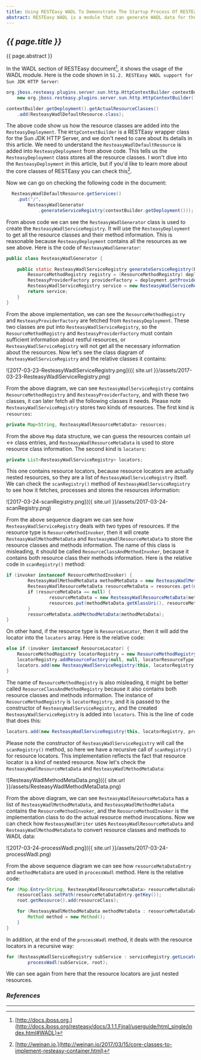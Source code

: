 ```yaml
---
title: Using RESTEasy WADL To Demonstrate The Startup Process Of RESTEasy Container
abstract: RESTEasy WADL is a module that can generate WADL data for the restful resources. It needs to scan the RESTEasy container to get all the resources and methods information to generate the WADL data correctly, so analyzing the RESTEasy WADL intialization process can help us to better understanding the RESTEasy container structure. In this article I will use the code of RESTEasy WADL for this purpose.
---
```


## _{{ page.title }}_

{{ page.abstract }}

In the WADL section of RESTEasy document[^doc], it shows the usage of the WADL module. Here is the code shown in `51.2. RESTEasy WADL support for Sun JDK HTTP Server`:

[^doc]: [http://docs.jboss.org.](http://docs.jboss.org/resteasy/docs/3.1.1.Final/userguide/html_single/index.html#WADL)

```java
org.jboss.resteasy.plugins.server.sun.http.HttpContextBuilder contextBuilder =
	new org.jboss.resteasy.plugins.server.sun.http.HttpContextBuilder();

contextBuilder.getDeployment().getActualResourceClasses()
	.add(ResteasyWadlDefaultResource.class);
```

The above code show us how the resource classes are added into the `ResteasyDeployment`. The `HttpContextBuilder` is a RESTEasy wrapper class for the Sun JDK HTTP Server, and we don't need to care about its details in this article. We need to understand the `ResteasyWadlDefaultResource` is added into `ResteasyDeployment` from above code. This tells us the `ResteasyDeployment` class stores all the resource classes. I won't dive into the `ResteasyDeployment` in this article, but if you'd like to learn more about the core classes of RESTEasy you can check this[^core].

[^core]: [http://weinan.io.](http://weinan.io/2017/03/15/core-classes-to-implement-resteasy-container.html)

Now we can go on checking the following code in the document:

```java
  ResteasyWadlDefaultResource.getServices()
  	.put("/",
  		ResteasyWadlGenerator
  			.generateServiceRegistry(contextBuilder.getDeployment()));
```

From above code we can see the `ResteasyWadlGenerator` class is used to create the `ResteasyWadlServiceRegistry`. It will use the `ResteasyDeployment` to get all the resource classes and their method information. This is reasonable because `ResteasyDeployment` contains all the resources as we see above. Here is the code of `ResteasyWadlGenerator`:

```java
public class ResteasyWadlGenerator {

    public static ResteasyWadlServiceRegistry generateServiceRegistry(ResteasyDeployment deployment) {
        ResourceMethodRegistry registry = (ResourceMethodRegistry) deployment.getRegistry();
        ResteasyProviderFactory providerFactory = deployment.getProviderFactory();
        ResteasyWadlServiceRegistry service = new ResteasyWadlServiceRegistry(null, registry, providerFactory, null);
        return service;
    }
}
```

From the above implementation, we can see the `ResourceMethodRegistry` and `ResteasyProviderFactory` are fetched from `ResteasyDeployment`. These two classes are put into `ResteasyWadlServiceRegistry`, so the `ResourceMethodRegistry` and `ResteasyProviderFactory` must contain sufficient information about restful resources, or `ResteasyWadlServiceRegistry` will not get all the necessary information about the  resources. Now let's see the class diagram of `ResteasyWadlServiceRegistry` and the relative classes it contains:

![2017-03-23-ResteasyWadlServiceRegistry.png]({{ site.url }}/assets/2017-03-23-ResteasyWadlServiceRegistry.png)

From the above diagram, we can see `ResteasyWadlServiceRegistry` contains `ResourceMethodRegistry` and `ResteasyProviderFactory`, and with these two classes, it can later fetch all the following classes it needs. Please note `ResteasyWadlServiceRegistry` stores two kinds of resources. The first kind is `resources`:

```java
private Map<String, ResteasyWadlResourceMetaData> resources;
```

From the above `Map` data structure, we can guess the resources contain url <-> class entries, and `ResteasyWadlResourceMetaData` is used to store resource class information. The second kind is `locators`:

```java
private List<ResteasyWadlServiceRegistry> locators;
```

This one contains resource locators, because resource locators are actually nested resources, so they are a list of `ResteasyWadlServiceRegistry` itself. We can check the `scanRegistry()` method of `ResteasyWadlServiceRegistry` to see how it fetches, processes and stores the resources information:

![2017-03-24-scanRegistry.png]({{ site.url }}/assets/2017-03-24-scanRegistry.png)

From the above sequence diagram we can see how `ResteasyWadlServiceRegistry` deals with two types of resources. If the resource type is `ResourceMethodInvoker`, then it will create `ResteasyWadlMethodMetaData` and `ResteasyWadlResourceMetaData` to store the resource classes and methods information. The name of this class is misleading, it should be called `ResourceClassAndMethodInvoker`, because it contains both resource class their methods information. Here is the relative code in `scanRegistry()` method:

```java
if (invoker instanceof ResourceMethodInvoker) {
		ResteasyWadlMethodMetaData methodMetaData = new ResteasyWadlMethodMetaData(this, (ResourceMethodInvoker) invoker);
		ResteasyWadlResourceMetaData resourceMetaData = resources.get(methodMetaData.getKlassUri());
		if (resourceMetaData == null) {
				resourceMetaData = new ResteasyWadlResourceMetaData(methodMetaData.getKlassUri());
				resources.put(methodMetaData.getKlassUri(), resourceMetaData);
		}
		resourceMetaData.addMethodMetaData(methodMetaData);
}
```

On other hand, if the resource type is `ResourceLocator`, then it will add the locator into the `locators` array. Here is the relative code:

```java
else if (invoker instanceof ResourceLocator) {
	ResourceMethodRegistry locatorRegistry = new ResourceMethodRegistry(providerFactory);
	locatorRegistry.addResourceFactory(null, null, locatorResourceType);
	locators.add(new ResteasyWadlServiceRegistry(this, locatorRegistry, providerFactory, locator));
}
```

The name of `ResourceMethodRegistry` is also misleading, it might be better called `ResourceClassAndMethodRegistry` because it also contains both resource classes and methods information. The instance of `ResourceMethodRegistry` is `locatorRegistry`, and it is passed to the constructor of `ResteasyWadlServiceRegistry`, and the created `ResteasyWadlServiceRegistry` is added into `locators`. This is the line of code that does this:

```java
locators.add(new ResteasyWadlServiceRegistry(this, locatorRegistry, providerFactory, locator));
```

Please note the constructor of `ResteasyWadlServiceRegistry` will call the `scanRegistry()` method, so here we have a recursive call of `scanRegistry()` for resource locators. This implementation reflects the fact that resource locator is a kind of nested resource. Now let's check the `ResteasyWadlResourceMetaData` and `ResteasyWadlMethodMetaData`:

![ResteasyWadlMethodMetaData.png]({{ site.url }}/assets/ResteasyWadlMethodMetaData.png)

From the above diagram, we can see `ResteasyWadlResourceMetaData` has a list of `ResteasyWadlMethodMetaData`, and `ResteasyWadlMethodMetaData` contains the `ResourceMethodInvoker`, and the `ResourceMethodInvoker` is the implementation class to do the actual resource method invocations. Now we can check how `ResteasyWadlWriter` uses `ResteasyWadlResourceMetaData` and `ResteasyWadlMethodMetaData` to convert resource classes and methods to WADL data:

![2017-03-24-processWadl.png]({{ site.url }}/assets/2017-03-24-processWadl.png)

From the above sequence diagram we can see how `resourceMetaDataEntry` and `methodMetaData` are used in `processWadl` method. Here is the relative code:

```java
for (Map.Entry<String, ResteasyWadlResourceMetaData> resourceMetaDataEntry : serviceRegistry.getResources().entrySet()) {
	resourceClass.setPath(resourceMetaDataEntry.getKey());
	root.getResource().add(resourceClass);

	for (ResteasyWadlMethodMetaData methodMetaData : resourceMetaDataEntry.getValue().getMethodsMetaData()) {
		Method method = new Method();
	}
}
```

In addition, at the end of the `processWadl` method, it deals with the resource locators in a recursive way:

```java
for (ResteasyWadlServiceRegistry subService : serviceRegistry.getLocators())
		processWadl(subService, root);
```

We can see again from here that the resource locators are just nested resources.

### _References_

---
